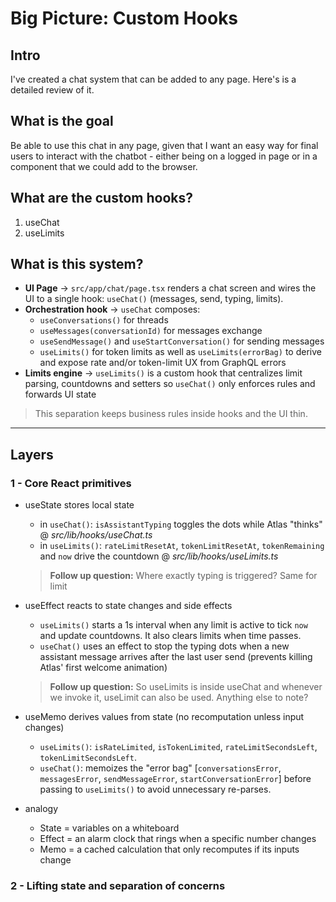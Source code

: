 # Big Picture: Custom Hooks

## Intro
I've created a chat system that can be added to any page. Here's is a detailed review of it.

## What is the goal
Be able to use this chat in any page, given that I want an easy way for final users to interact with the chatbot - either being on a logged in page or in a component that we could add to the browser.

## What are the custom hooks?
1. useChat
2. useLimits

## What is this system?
- **UI Page** → `src/app/chat/page.tsx` renders a chat screen and wires the UI to a single hook: `useChat()` (messages, send, typing, limits).
- **Orchestration hook** → `useChat` composes:
    - `useConversations()` for threads
    - `useMessages(conversationId)` for messages exchange
    - `useSendMessage()` and `useStartConversation()` for sending messages
    - `useLimits()` for token limits as well as `useLimits(errorBag)` to derive and expose rate and/or token-limit UX from GraphQL errors
- **Limits engine** → `useLimits()` is a custom hook that centralizes limit parsing, countdowns and setters so `useChat()` only enforces rules and forwards UI state

> This separation keeps business rules inside hooks and the UI thin.

---

## Layers

### 1 - Core React primitives
- useState stores local state
    - in `useChat()`: `isAssistantTyping` toggles the dots while Atlas "thinks" @ *src/lib/hooks/useChat.ts* 
    - in `useLimits()`: `rateLimitResetAt`, `tokenLimitResetAt`, `tokenRemaining` and `now` drive the countdown @ *src/lib/hooks/useLimits.ts*

    > **Follow up question:** Where exactly typing is triggered? Same for limit

- useEffect reacts to state changes and side effects
    - `useLimits()` starts a 1s interval when any limit is active to tick `now` and update countdowns. It also clears limits when time passes.
    - `useChat()` uses an effect to stop the typing dots when a new assistant message arrives after the last user send (prevents killing Atlas' first welcome animation)

    > **Follow up question:** So useLimits is inside useChat and whenever we invoke it, useLimit can also be used. Anything else to note?

- useMemo derives values from state (no recomputation unless input changes)
    - `useLimits()`: `isRateLimited`, `isTokenLimited`, `rateLimitSecondsLeft`, `tokenLimitSecondsLeft`.
    - `useChat()`: memoizes the "error bag" [`conversationsError`, `messagesError`, `sendMessageError`, `startConversationError`] before passing to `useLimits()` to avoid unnecessary re-parses.

- analogy
    - State = variables on a whiteboard
    - Effect = an alarm clock that rings when a specific number changes
    - Memo = a cached calculation that only recomputes if its inputs change

### 2 - Lifting state and separation of concerns



